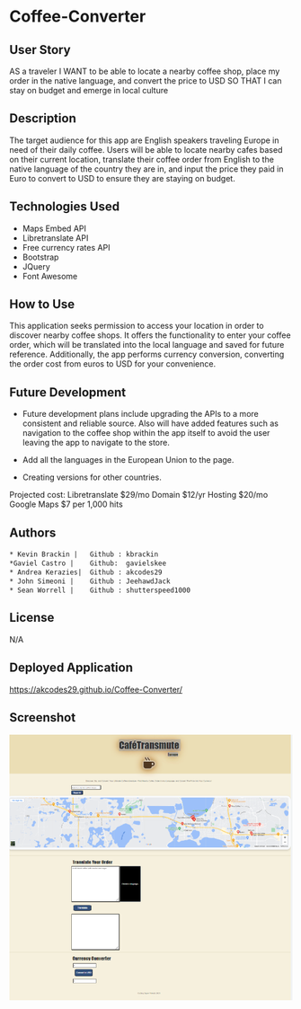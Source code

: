 # Coffee-Converter

## User Story 
AS a traveler I WANT to be able to locate a nearby coffee shop, place my order in the native language, and convert the price to USD SO THAT I can stay on budget and emerge in local culture 

## Description
The target audience for this app are English speakers traveling Europe in need of their daily coffee. Users will be able to locate nearby cafes based on their current location, translate their coffee order from English to the native language of the country they are in, and input the price they paid in Euro to convert to USD to ensure they are staying on budget.

## Technologies Used

- Maps Embed API
- Libretranslate API
- Free currency rates API
- Bootstrap
- JQuery
- Font Awesome

## How to Use

This application seeks permission to access your location in order to discover nearby coffee shops. It offers the functionality to enter your coffee order, which will be translated into the local language and saved for future reference. Additionally, the app performs currency conversion, converting the order cost from euros to USD for your convenience.

## Future Development

- Future development plans include upgrading the APIs to a more consistent and reliable source. Also will have added features such as navigation to the coffee shop within the app itself to avoid the user leaving the app to navigate to the store.

- Add all the languages in the European Union to the page.

- Creating versions for other countries.

Projected cost: 
Libretranslate $29/mo
Domain $12/yr
Hosting $20/mo
Google Maps $7 per 1,000 hits


## Authors

    * Kevin Brackin |   Github : kbrackin
    *Gaviel Castro |    Github:  gavielskee
    * Andrea Kerazies|  Github : akcodes29
    * John Simeoni |    Github : JeehawdJack
    * Sean Worrell |    Github : shutterspeed1000
    
## License

N/A

## Deployed Application

https://akcodes29.github.io/Coffee-Converter/

## Screenshot 

![screenshot of CafeTransmute webpage](assets/images/CafeTransmuteSS.png)
